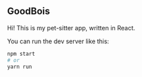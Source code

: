 ## GoodBois

Hi! This is my pet-sitter app, written in React. 

You can run the dev server like this: 

```bash
npm start
# or
yarn run
```
